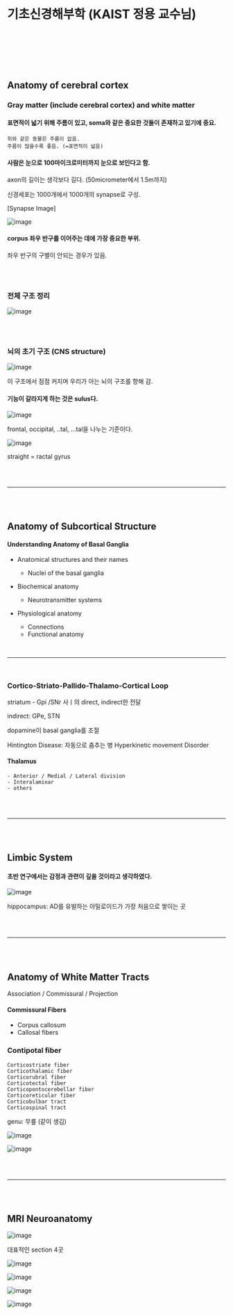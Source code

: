 # 기초신경해부학 (KAIST 정용 교수님)

<br>
<br>
<br>
<br>
<br>

## Anatomy of cerebral cortex

### Gray matter (include cerebral cortex) and white matter

#### 표면적이 넓기 위해 주름이 있고, soma와 같은 중요한 것들이 존재하고 있기에 중요.

```
쥐와 같은 동물은 주름이 없음.
주름이 많을수록 좋음. (=표면적이 넓음)
```

#### 사람은 눈으로 100마이크로미터까지 눈으로 보인다고 함.

axon의 길이는 생각보다 길다. (50micrometer에서 1.5m까지)

신경세포는 1000개에서 1000개의 synapse로 구성.

[Synapse Image]

![image](https://github.com/UGeunJi/Mesh_GNN_TNN/assets/84713532/97ee2a20-7a79-4d00-a9a1-d01072c6b66c)

#### corpus 좌우 반구를 이어주는 데에 가장 중요한 부위.
좌우 반구의 구별이 안되는 경우가 있음.

<br>
<br>

### 전체 구조 정리

![image](https://github.com/UGeunJi/Mesh_GNN_TNN/assets/84713532/cc3f6605-270c-47ab-9c4a-e5126a3e26cf)

<br>
<br>

### 뇌의 초기 구조 (CNS structure)

![image](https://github.com/UGeunJi/Mesh_GNN_TNN/assets/84713532/6c30c107-7993-4ccd-a18b-f00fbda4221c)

이 구조에서 점점 커지며 우리가 아는 뇌의 구조를 향해 감.

#### 기능이 갈라지게 하는 것은 sulus다.

![image](https://github.com/UGeunJi/Mesh_GNN_TNN/assets/84713532/d867823c-4151-4758-83e7-dc017894ce22)

frontal, occipital, ..tal, ...tal을 나누는 기준이다.

![image](https://github.com/UGeunJi/Mesh_GNN_TNN/assets/84713532/0dfa7574-647e-43fb-95a8-2f0dbc022a29)

straight = ractal gyrus

<br>
<br>

---

<br>
<br>

## Anatomy of Subcortical Structure

#### Understanding Anatomy of Basal Ganglia

- Anatomical structures and their names
  - Nuclei of the basal ganglia
    
- Biochemical anatomy
  - Neurotransmitter systems
    
- Physiological anatomy
  - Connections
  - Functional anatomy


<br>

---

<br>

### Cortico-Striato-Pallido-Thalamo-Cortical Loop

striatum - Gpi /SNr 사ㅣ의 direct, indirect한 전달

indirect: GPe, STN

dopamine이 basal ganglia를 조절

Hintington Disease: 자동으로 춤추는 병
Hyperkinetic movement Disorder

#### Thalamus

```
- Anterior / Medial / Lateral division
- Interalaminar
- others
```

<br>
<br>

---

<br>
<br>

## Limbic System

#### 초반 연구에서는 감정과 관련이 깊을 것이라고 생각하였다.

![image](https://github.com/UGeunJi/Mesh_GNN_TNN/assets/84713532/9e1b28cc-130a-458d-a822-9d3484b829fe)

hippocampus: AD를 유발하는 아밀로이드가 가장 처음으로 쌓이는 곳

<br>
<br>

---

<br>
<br>

## Anatomy of White Matter Tracts

Association / Commissural / Projection

#### Commissural Fibers

- Corpus callosum
- Callosal fibers

### Contipotal fiber

```
Corticostriate fiber
Corticothalamic fiber
Corticorubral fiber
Corticotectal fiber
Corticopontocerebellar fiber
Corticoreticular fiber
Corticobulbar tract
Corticospinal tract
```

genu: 무릎 (같이 생김)

![image](https://github.com/UGeunJi/Mesh_GNN_TNN/assets/84713532/514f1289-c3ad-442c-9143-6bcda87ada4b)

![image](https://github.com/UGeunJi/Mesh_GNN_TNN/assets/84713532/96cc2bdc-a9d1-4a4f-9aca-38fa9015f82e)

<br>
<br>

---

<br>
<br>

## MRI Neuroanatomy

![image](https://github.com/UGeunJi/Mesh_GNN_TNN/assets/84713532/9f894053-8bca-49ca-be67-e47c3f775e96)

대표적인 section 4곳

![image](https://github.com/UGeunJi/Mesh_GNN_TNN/assets/84713532/615ed7e2-7227-493f-a413-ee683d68a77c)

![image](https://github.com/UGeunJi/Mesh_GNN_TNN/assets/84713532/abe8d469-7a43-48a7-83ac-02eed5ca0fc0)

![image](https://github.com/UGeunJi/Mesh_GNN_TNN/assets/84713532/32197d69-47e5-41e4-acce-d829a654657d)

![image](https://github.com/UGeunJi/Mesh_GNN_TNN/assets/84713532/e33db107-5002-4cda-87b9-0a6b761a0dc7)























